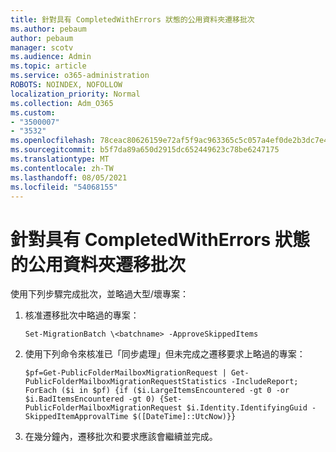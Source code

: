 ```yaml
---
title: 針對具有 CompletedWithErrors 狀態的公用資料夾遷移批次
ms.author: pebaum
author: pebaum
manager: scotv
ms.audience: Admin
ms.topic: article
ms.service: o365-administration
ROBOTS: NOINDEX, NOFOLLOW
localization_priority: Normal
ms.collection: Adm_O365
ms.custom:
- "3500007"
- "3532"
ms.openlocfilehash: 78ceac80626159e72af5f9ac963365c5c057a4ef0de2b3dc7e4cde5e5cc155e5
ms.sourcegitcommit: b5f7da89a650d2915dc652449623c78be6247175
ms.translationtype: MT
ms.contentlocale: zh-TW
ms.lasthandoff: 08/05/2021
ms.locfileid: "54068155"
---
```

# <a name="for-public-folder-migration-batch-with-completedwitherrors-status"></a>針對具有 CompletedWithErrors 狀態的公用資料夾遷移批次

使用下列步驟完成批次，並略過大型/壞專案： 
1. 核准遷移批次中略過的專案：

    `Set-MigrationBatch \<batchname> -ApproveSkippedItems` 
2. 使用下列命令來核准已「同步處理」但未完成之遷移要求上略過的專案：

    `$pf=Get-PublicFolderMailboxMigrationRequest | Get-PublicFolderMailboxMigrationRequestStatistics -IncludeReport; ForEach ($i in $pf) {if ($i.LargeItemsEncountered -gt 0 -or $i.BadItemsEncountered -gt 0) {Set-PublicFolderMailboxMigrationRequest $i.Identity.IdentifyingGuid -SkippedItemApprovalTime $([DateTime]::UtcNow)}}`
3. 在幾分鐘內，遷移批次和要求應該會繼續並完成。

